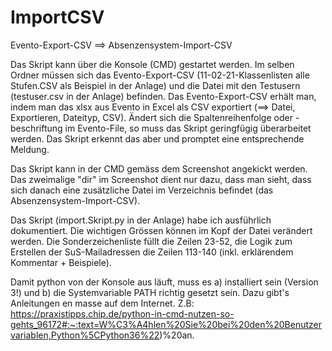 # ImportCSV
Evento-Export-CSV ==> Absenzensystem-Import-CSV

Das Skript kann über die Konsole (CMD) gestartet werden. Im selben Ordner müssen sich das Evento-Export-CSV (11-02-21-Klassenlisten alle Stufen.CSV als Beispiel in der Anlage) und die Datei mit den Testusern (testuser.csv in der Anlage) befinden.
Das Evento-Export-CSV erhält man, indem man das xlsx aus Evento in Excel als CSV exportiert (==> Datei, Exportieren, Dateityp, CSV). Ändert sich die Spaltenreihenfolge oder -beschriftung im Evento-File, so muss das Skript geringfügig überarbeitet werden. Das Skript erkennt das aber und promptet eine entsprechende Meldung.

Das Skript kann in der CMD gemäss dem Screenshot angekickt werden. Das zweimalige "dir" im Screenshot dient nur dazu, dass man sieht, dass sich danach eine zusätzliche Datei im Verzeichnis befindet (das Absenzensystem-Import-CSV).

Das Skript (import.Skript.py in der Anlage) habe ich ausführlich dokumentiert. Die wichtigen Grössen können im Kopf der Datei verändert werden. Die Sonderzeichenliste füllt die Zeilen 23-52, die Logik zum Erstellen der SuS-Mailadressen die Zeilen 113-140 (inkl. erklärendem Kommentar + Beispiele).

Damit python von der Konsole aus läuft, muss es a) installiert sein (Version 3!) und b) die Systemvariable PATH richtig gesetzt sein. Dazu gibt's Anleitungen en masse auf dem Internet.
Z.B: https://praxistipps.chip.de/python-in-cmd-nutzen-so-gehts_96172#:~:text=W%C3%A4hlen%20Sie%20bei%20den%20Benutzervariablen,Python%5CPython36%22)%20an.
